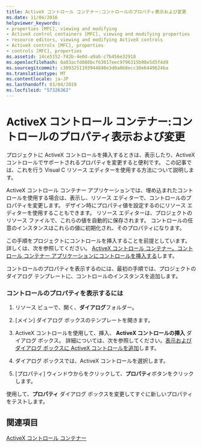 ```yaml
---
title: ActiveX コントロール コンテナー:コントロールのプロパティ表示および変更
ms.date: 11/04/2016
helpviewer_keywords:
- properties [MFC], viewing and modifying
- ActiveX control containers [MFC], viewing and modifying properties
- resource editors, viewing and modifying ActiveX controls
- ActiveX controls [MFC], properties
- controls [MFC], properties
ms.assetid: 14ce5152-742b-4e0d-a9ab-c7b456e32918
ms.openlocfilehash: 0a03acfd880bcf63017eec9796315b98e5d5f4d9
ms.sourcegitcommit: c3093251193944840e3d0a068ecc30e6449624ba
ms.translationtype: MT
ms.contentlocale: ja-JP
ms.lasthandoff: 03/04/2019
ms.locfileid: "57326362"
---
```

# <a name="activex-control-containers-viewing-and-modifying-control-properties"></a>ActiveX コントロール コンテナー:コントロールのプロパティ表示および変更

プロジェクトに ActiveX コントロールを挿入するときは、表示したり、ActiveX コントロールでサポートされるプロパティを変更すると便利です。 この記事では、これを行う Visual C リソース エディターを使用する方法について説明します。

ActiveX コントロール コンテナー アプリケーションでは、埋め込まれたコントロールを使用する場合は、表示し、リソース エディターで、コントロールのプロパティを変更します。 デザイン時にプロパティ値を設定するのにリソース エディターを使用することもできます。 リソース エディターは、プロジェクトのリソース ファイルで、これらの値を自動的に保存されます。 コントロールの任意のインスタンスはこれらの値に初期化され、そのプロパティになります。

この手順をプロジェクトにコントロールを挿入することを前提としています。 詳しくは、次を参照してください。 [ActiveX コントロール コンテナー。コントロール コンテナー アプリケーションにコントロールを挿入する](../mfc/inserting-a-control-into-a-control-container-application.md)します。

コントロールのプロパティを表示するのには、最初の手順では、プロジェクトのダイアログ テンプレートに、コントロールのインスタンスを追加します。

### <a name="to-view-the-properties-of-a-control"></a>コントロールのプロパティを表示するには

1. リソース ビューで、開く、**ダイアログ**フォルダー。

1. [メイン] ダイアログ ボックスのテンプレートを開きます。

1. ActiveX コントロールを使用して、挿入、 **ActiveX コントロールの挿入** ダイアログ ボックス。 詳細については、次を参照してください。[表示およびダイアログ ボックスに ActiveX コントロールを追加](../windows/viewing-and-adding-activex-controls-to-a-dialog-box.md)します。

1. ダイアログ ボックスでは、ActiveX コントロールを選択します。

1. [プロパティ] ウィンドウからをクリックして、**プロパティ**ボタンをクリックします。

使用して、**プロパティ** ダイアログ ボックスを変更してすぐに新しいプロパティをテストします。

## <a name="see-also"></a>関連項目

[ActiveX コントロール コンテナー](../mfc/activex-control-containers.md)
